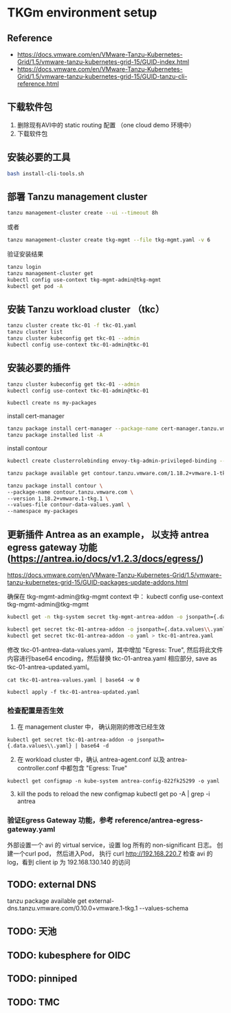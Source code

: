 # TKGm environment setup

## Reference
- https://docs.vmware.com/en/VMware-Tanzu-Kubernetes-Grid/1.5/vmware-tanzu-kubernetes-grid-15/GUID-index.html
- https://docs.vmware.com/en/VMware-Tanzu-Kubernetes-Grid/1.5/vmware-tanzu-kubernetes-grid-15/GUID-tanzu-cli-reference.html

## 下载软件包
1. 删除现有AVI中的 static routing 配置 （one cloud demo 环境中）
2. 下载软件包 

## 安装必要的工具
```bash
bash install-cli-tools.sh
```

## 部署 Tanzu management cluster
```bash
tanzu management-cluster create --ui --timeout 8h
```
或者
```bash
tanzu management-cluster create tkg-mgmt --file tkg-mgmt.yaml -v 6
```

验证安装结果
```bash
tanzu login
tanzu management-cluster get
kubectl config use-context tkg-mgmt-admin@tkg-mgmt
kubectl get pod -A
```

## 安装 Tanzu workload cluster （tkc） 
```bash
tanzu cluster create tkc-01 -f tkc-01.yaml
tanzu cluster list
tanzu cluster kubeconfig get tkc-01 --admin
kubectl config use-context tkc-01-admin@tkc-01
```

## 安装必要的插件
```bash
tanzu cluster kubeconfig get tkc-01 --admin
kubectl config use-context tkc-01-admin@tkc-01
```

```bash
kubectl create ns my-packages
```

install cert-manager
```bash
tanzu package install cert-manager --package-name cert-manager.tanzu.vmware.com --namespace my-packages --version 1.5.3+vmware.2-tkg.1 
tanzu package installed list -A
```

install contour
```bash
kubectl create clusterrolebinding envoy-tkg-admin-privileged-binding --clusterrole=psp:vmware-system-privileged --serviceaccount=tanzu-system-ingress:envoy

tanzu package available get contour.tanzu.vmware.com/1.18.2+vmware.1-tkg.1 --values-schema

tanzu package install contour \
--package-name contour.tanzu.vmware.com \
--version 1.18.2+vmware.1-tkg.1 \
--values-file contour-data-values.yaml \
--namespace my-packages

```

## 更新插件 Antrea as an example， 以支持 antrea egress gateway 功能 (https://antrea.io/docs/v1.2.3/docs/egress/)
https://docs.vmware.com/en/VMware-Tanzu-Kubernetes-Grid/1.5/vmware-tanzu-kubernetes-grid-15/GUID-packages-update-addons.html

确保在 tkg-mgmt-admin@tkg-mgmt context 中：
kubectl config use-context tkg-mgmt-admin@tkg-mgmt


```bash
kubectl get -n tkg-system secret tkg-mgmt-antrea-addon -o jsonpath={.data.values\\.yaml} | base64 -d > mgmt-values.yaml

kubectl get secret tkc-01-antrea-addon -o jsonpath={.data.values\\.yaml} | base64 -d > tkc-01-antrea-data-values.yaml
kubectl get secret tkc-01-antrea-addon -o yaml > tkc-01-antrea.yaml

```

修改 tkc-01-antrea-data-values.yaml，其中增加 "Egress: True", 然后将此文件内容进行base64 encoding，然后替换 tkc-01-antrea.yaml 相应部分, save as tkc-01-antrea-updated.yaml。 
```
cat tkc-01-antrea-values.yaml | base64 -w 0
```
```
kubectl apply -f tkc-01-antrea-updated.yaml
```

### 检查配置是否生效
1. 在 management cluster 中， 确认刚刚的修改已经生效
```
kubectl get secret tkc-01-antrea-addon -o jsonpath={.data.values\\.yaml} | base64 -d 
```

2. 在 workload cluster 中，确认 antrea-agent.conf 以及 antrea-controller.conf 中都包含 "Egress: True"
```
kubectl get configmap -n kube-system antrea-config-822fk25299 -o yaml 
```

3. kill the pods to reload the new configmap 
kubectl get po -A | grep -i antrea

### 验证Egress Gateway 功能，参考 reference/antrea-egress-gateway.yaml
外部设置一个 avi 的 virtual service，设置 log 所有的 non-significant 日志。 
创建一个curl pod， 然后进入Pod， 执行 curl http://192.168.220.7
检查 avi 的 log，看到 client ip 为 192.168.130.140 的访问


## TODO: external DNS


tanzu package available get external-dns.tanzu.vmware.com/0.10.0+vmware.1-tkg.1 --values-schema

## TODO: 天池

## TODO: kubesphere for OIDC

## TODO: pinniped

## TODO: TMC


